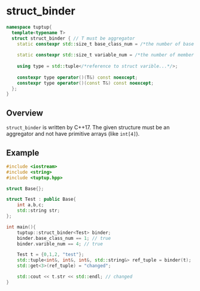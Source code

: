 # struct_binder
```cpp
namespace tuptup{
  template<typename T>
  struct struct_binder { // T must be aggregator
    static constexpr std::size_t base_class_num = /*the number of base class count*/;
    
    static constexpr std::size_t variable_num = /*the number of member variable count of T*/;
    
    using type = std::tuple</*reference to struct varible...*/>;
    
    constexpr type operator()(T&) const noexcept;
    constexpr type operator()(const T&) const noexcept;
  };
}
```

## Overview
`struct_binder` is written by C++17.
The given structure must be an aggregator and not have primitive arrays (like `int[4]`).

## Example
```cpp
#include <iostream>
#include <string>
#include <tuptup.hpp>

struct Base{};

struct Test : public Base{
    int a,b,c;
    std::string str;
};

int main(){
    tuptup::struct_binder<Test> binder;
    binder.base_class_num == 1; // true
    binder.varible_num == 4; // true

    Test t = {0,1,2, "test"};
    std::tuple<int&, int&, int&, std::string&> ref_tuple = binder(t);
    std::get<3>(ref_tuple) = "changed";

    std::cout << t.str << std::endl; // changed
}
```